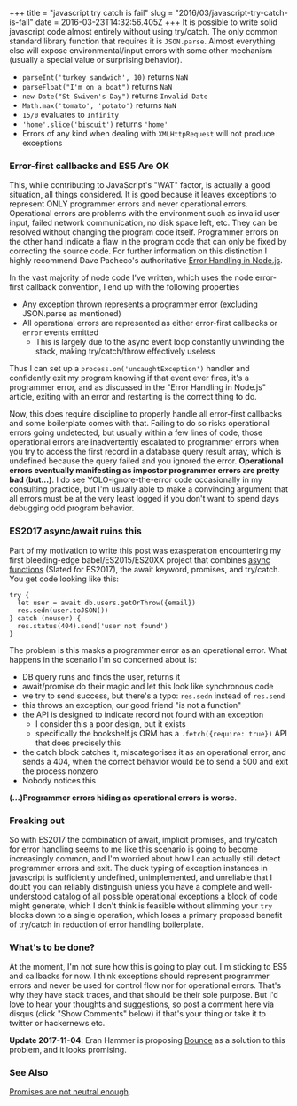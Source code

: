 +++
title = "javascript try catch is fail"
slug = "2016/03/javascript-try-catch-is-fail"
date = 2016-03-23T14:32:56.405Z
+++
It is possible to write solid javascript code almost entirely without using try/catch. The only common standard library function that requires it is `JSON.parse`. Almost everything else will expose environmental/input errors with some other mechanism (usually a special value or surprising behavior).

- `parseInt('turkey sandwich', 10)` returns `NaN`
- `parseFloat("I'm on a boat")` returns `NaN`
- `new Date("St Swiven's Day")` returns `Invalid Date`
- `Math.max('tomato', 'potato')` returns `NaN`
- `15/0` evaluates to `Infinity`
- `'home'.slice('biscuit')` returns `'home'`
- Errors of any kind when dealing with `XMLHttpRequest` will not produce exceptions

### Error-first callbacks and ES5 Are OK

This, while contributing to JavaScript's "WAT" factor, is actually a good situation, all things considered. It is good because it leaves exceptions to represent ONLY programmer errors and never operational errors. Operational errors are problems with the environment such as invalid user input, failed network communication, no disk space left, etc. They can be resolved without changing the program code itself. Programmer errors on the other hand indicate a flaw in the program code that can only be fixed by correcting the source code. For further information on this distinction I highly recommend Dave Pacheco's authoritative [Error Handling in Node.js](https://www.joyent.com/developers/node/design/errors).

In the vast majority of node code I've written, which uses the node error-first callback convention, I end up with the following properties

- Any exception thrown represents a programmer error (excluding JSON.parse as mentioned)
- All operational errors are represented as either error-first callbacks or `error` events emitted
  - This is largely due to the async event loop constantly unwinding the stack, making try/catch/throw effectively useless

Thus I can set up a `process.on('uncaughtException')` handler and confidently exit my program knowing if that event ever fires, it's a programmer error, and as discussed in the "Error Handling in Node.js" article, exiting with an error and restarting is the correct thing to do.

Now, this does require discipline to properly handle all error-first callbacks and some boilerplate comes with that. Failing to do so risks operational errors going undetected, but usually within a few lines of code, those operational errors are inadvertently escalated to programmer errors when you try to access the first record in a database query result array, which is undefined because the query failed and you ignored the error. **Operational errors eventually manifesting as impostor programmer errors are pretty bad (but...)**. I do see YOLO-ignore-the-error code occasionally in my consulting practice, but I'm usually able to make a convincing argument that all errors must be at the very least logged if you don't want to spend days debugging odd program behavior.

### ES2017 async/await ruins this

Part of my motivation to write this post was exasperation encountering my first bleeding-edge babel/ES2015/ES20XX project that combines [async functions](https://tc39.github.io/ecmascript-asyncawait/) (Slated for ES2017), the await keyword, promises, and try/catch. You get code looking like this:

```
try {
  let user = await db.users.getOrThrow({email})
  res.sedn(user.toJSON())
} catch (nouser) {
  res.status(404).send('user not found')
}
```

The problem is this masks a programmer error as an operational error. What happens in the scenario I'm so concerned about is:

- DB query runs and finds the user, returns it
- await/promise do their magic and let this look like synchronous code
- we try to send success, but there's a typo: `res.sedn` instead of `res.send`
- this throws an exception, our good friend "is not a function"
- the API is designed to indicate record not found with an exception
  - I consider this a poor design, but it exists
  - specifically the bookshelf.js ORM has a `.fetch({require: true})` API that does precisely this
- the catch block catches it, miscategorises it as an operational error, and sends a 404, when the correct behavior would be to send a 500 and exit the process nonzero
- Nobody notices this

**(...)Programmer errors hiding as operational errors is worse**.

### Freaking out

So with ES2017 the combination of await, implicit promises, and try/catch for error handling seems to me like this scenario is going to become increasingly common, and I'm worried about how I can actually still detect programmer errors and exit. The duck typing of exception instances in javascript is sufficiently undefined, unimplemented, and unreliable that I doubt you can reliably distinguish unless you have a complete and well-understood catalog of all possible operational exceptions a block of code might generate, which I don't think is feasible without slimming your `try` blocks down to a single operation, which loses a primary proposed benefit of try/catch in reduction of error handling boilerplate.

### What's to be done?

At the moment, I'm not sure how this is going to play out. I'm sticking to ES5 and callbacks for now. I think exceptions should represent programmer errors and never be used for control flow nor for operational errors. That's why they have stack traces, and that should be their sole purpose. But I'd love to hear your thoughts and suggestions, so post a comment here via disqus (click "Show Comments" below) if that's your thing or take it to twitter or hackernews etc.

**Update 2017-11-04**: Eran Hammer is proposing [Bounce](https://medium.com/@eranhammer/learning-to-throw-again-79b498504d28) as a solution to this problem, and it looks promising.

### See Also

[Promises are not neutral enough](https://staltz.com/promises-are-not-neutral-enough.html).
